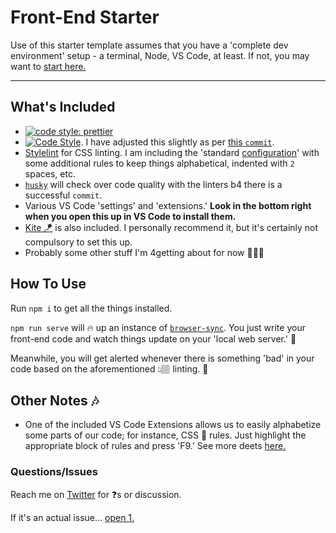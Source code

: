 # Front-End Starter

Use of this starter template assumes that you have a 'complete dev environment' setup - a terminal, Node, VS Code, at least. If not, you may want to [start here.](https://www.notion.so/codefinity/Setting-up-a-Local-Dev-Environment-for-JS-02a4e9f4a30043d3a8e7d109be3448f4)

---

## What's Included

- [![code style: prettier](https://img.shields.io/badge/code_style-prettier-ff69b4.svg?style=flat-square)](https://github.com/prettier/prettier)
- [![Code Style](https://badgen.net/badge/code%20style/airbnb/ff5a5f?icon=airbnb)](https://github.com/airbnb/javascript). I have adjusted this slightly as per [this `commit`](https://github.com/manavm1990/node-starter/commit/ff1ed419d3ed411683b404b1cc6e221c859b0d33).
- [Stylelint](https://stylelint.io/) for CSS linting. I am including the 'standard [configuration](https://stylelint.io/user-guide/configure)' with some additional rules to keep things alphabetical, indented with `2` spaces, etc.
- [`husky`](https://www.npmjs.com/package/husky) will check over code quality with the linters b4 there is a successful `commit`.
- Various VS Code 'settings' and 'extensions.' **Look in the bottom right when you open this up in VS Code to install them.**
- [Kite 🪁](https://www.kite.com/javascript/) is also included. I personally recommend it, but it's certainly not compulsory to set this up.
- Probably some other stuff I'm 4getting about for now 🤷🏽‍♂️

## How To Use

Run `npm i` to get all the things installed.

`npm run serve` will 🔥 up an instance of [`browser-sync`](https://browsersync.io/). You just write your front-end code and watch things update on your 'local web server.' 🦄

Meanwhile, you will get alerted whenever there is something 'bad' in your code based on the aforementioned 👆🏽 linting. 🦄

## Other Notes 🎶

- One of the included VS Code Extensions allows us to easily alphabetize some parts of our code; for instance, CSS 💄 rules. Just highlight the appropriate block of rules and press 'F9.' See more deets [here.](https://marketplace.visualstudio.com/items?itemName=Tyriar.sort-lines)

### Questions/Issues

Reach me on [Twitter](https://twitter.com/GoCodeFinity) for ❓s or discussion.

If it's an actual issue... [open 1.](https://github.com/manavm1990/node-starter/issues)
